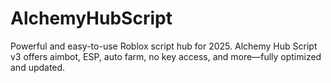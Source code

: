 # AlchemyHubScript
Powerful and easy-to-use Roblox script hub for 2025. Alchemy Hub Script v3 offers aimbot, ESP, auto farm, no key access, and more—fully optimized and updated.
